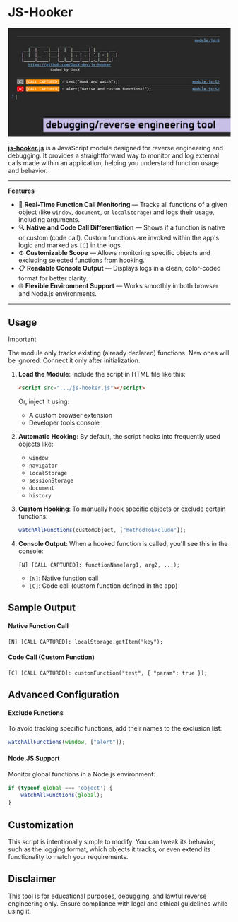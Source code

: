 # JS-Hooker

![preview](pics/preview.jpg)

**[js-hooker.js](https://github.com/DosX-dev/js-hooker/blob/main/include/js-hooker.js)** is a JavaScript module designed for reverse engineering and debugging. It provides a straightforward way to monitor and log external calls made within an application, helping you understand function usage and behavior.

---

**Features**

 * 🚀 **Real-Time Function Call Monitoring** — Tracks all functions of a given object (like `window`, `document`, or `localStorage`) and logs their usage, including arguments.
 * 🔍 **Native and Code Call Differentiation** — Shows if a function is native or custom (code call). Custom functions are invoked within the app's logic and marked as `[C]` in the logs.
 * ⚙️ **Customizable Scope** — Allows monitoring specific objects and excluding selected functions from hooking.
 * 📋 **Readable Console Output** — Displays logs in a clean, color-coded format for better clarity.
 * 🌐 **Flexible Environment Support** — Works smoothly in both browser and Node.js environments.

---

## Usage

> [!IMPORTANT]  
> The module only tracks existing (already declared) functions. New ones will be ignored. Connect it only after initialization.

1. **Load the Module**:
   Include the script in HTML file like this:
   ```html
   <script src=".../js-hooker.js"></script>
   ```
   Or, inject it using:
   - A custom browser extension
   - Developer tools console

2. **Automatic Hooking**:
   By default, the script hooks into frequently used objects like:
   - `window`
   - `navigator`
   - `localStorage`
   - `sessionStorage`
   - `document`
   - `history`

3. **Custom Hooking**:
   To manually hook specific objects or exclude certain functions:
   ```javascript
   watchAllFunctions(customObject, ["methodToExclude"]);
   ```

4. **Console Output**:
   When a hooked function is called, you'll see this in the console:
   ```
   [N] [CALL CAPTURED]: functionName(arg1, arg2, ...);
   ```
   - `[N]`: Native function call
   - `[C]`: Code call (custom function defined in the app)

## Sample Output

#### Native Function Call
```plaintext
[N] [CALL CAPTURED]: localStorage.getItem("key");
```

#### Code Call (Custom Function)
```plaintext
[C] [CALL CAPTURED]: customFunction("test", { "param": true });
```

## Advanced Configuration

#### Exclude Functions
To avoid tracking specific functions, add their names to the exclusion list:
```javascript
watchAllFunctions(window, ["alert"]);
```

#### Node.JS Support
Monitor global functions in a Node.js environment:
```javascript
if (typeof global === 'object') {
    watchAllFunctions(global);
}
```

## Customization
This script is intentionally simple to modify. You can tweak its behavior, such as the logging format, which objects it tracks, or even extend its functionality to match your requirements.

## Disclaimer
This tool is for educational purposes, debugging, and lawful reverse engineering only. Ensure compliance with legal and ethical guidelines while using it.
